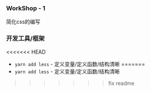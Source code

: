### WorkShop - 1
简化css的编写

### 开发工具/框架
<<<<<<< HEAD
* `yarn add less` - 定义变量/定义函数/结构清晰
=======
* `yarn add less` - 定义变量/定义函数/结构清晰
>>>>>>> fix readme
